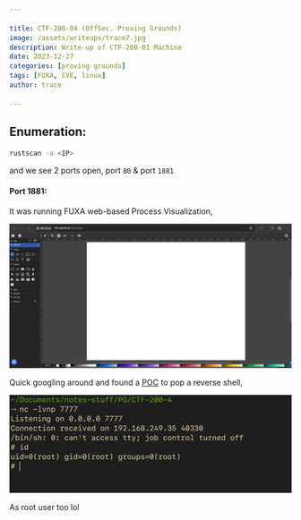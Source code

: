 ```yaml
---

title: CTF-200-04 (OffSec. Proving Grounds)
image: /assets/writeups/trace7.jpg
description: Write-up of CTF-200-01 Machine
date: 2023-12-27 
categories: [proving grounds]
tags: [FUXA, CVE, linux]
author: trace

---
```


## Enumeration:

```bash
rustscan -a <IP>
```

and we see 2 ports open, port `80` & port `1881`

#### Port 1881:

It was running FUXA web-based Process Visualization, 

![](../../assets/writeups/2023-12-27-CTF-200-04/exploringport1881.png)

Quick googling around and found a [POC](https://github.com/rodolfomarianocy/Unauthenticated-RCE-FUXA-CVE-2023-33831) to pop a reverse shell,

![](../../assets/writeups/2023-12-27-CTF-200-04/gotroot.png)

As root user too lol
